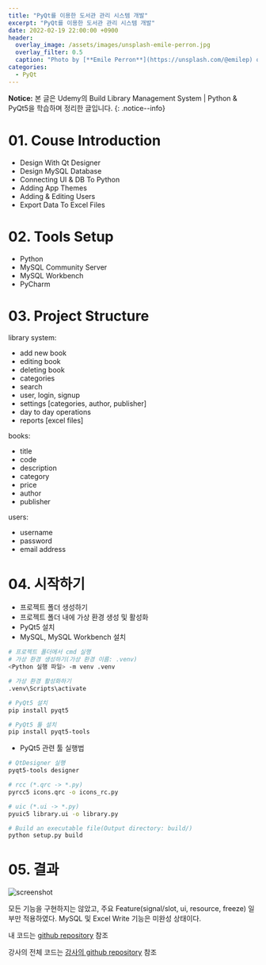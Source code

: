 ```yaml
---
title: "PyQt를 이용한 도서관 관리 시스템 개발"
excerpt: "PyQt를 이용한 도서관 관리 시스템 개발"
date: 2022-02-19 22:00:00 +0900
header:
  overlay_image: /assets/images/unsplash-emile-perron.jpg
  overlay_filter: 0.5
  caption: "Photo by [**Emile Perron**](https://unsplash.com/@emilep) on [**Unsplash**](https://unsplash.com/)"
categories:
  - PyQt
---
```

**Notice:** 본 글은 Udemy의 Build Library Management System \| Python & PyQt5을 학습하며 정리한 글입니다.
{: .notice--info}

# 01. Couse Introduction
- Design With Qt Designer
- Design MySQL Database
- Connecting UI & DB To Python
- Adding App Themes
- Adding & Editing Users
- Export Data To Excel Files

# 02. Tools Setup
- Python
- MySQL Community Server
- MySQL Workbench
- PyCharm

# 03. Project Structure
library system:  
- add new book
- editing book
- deleting book
- categories
- search
- user, login, signup
- settings [categories, author, publisher]
- day to day operations
- reports [excel files]

books:
- title
- code
- description
- category
- price
- author
- publisher
  
users:  
- username
- password
- email address

# 04. 시작하기
- 프로젝트 폴더 생성하기
- 프로젝트 폴더 내에 가상 환경 생성 및 활성화
- PyQt5 설치
- MySQL, MySQL Workbench 설치

```sh
# 프로젝트 폴더에서 cmd 실행
# 가상 환경 생성하기(가상 환경 이름: .venv)
<Python 실행 파일> -m venv .venv

# 가상 환경 활성화하기
.venv\Scripts\activate

# PyQt5 설치
pip install pyqt5

# PyQt5 툴 설치
pip install pyqt5-tools
```

- PyQt5 관련 툴 실행법

```sh
# QtDesigner 실행
pyqt5-tools designer

# rcc (*.qrc -> *.py)
pyrcc5 icons.qrc -o icons_rc.py

# uic (*.ui -> *.py)
pyuic5 library.ui -o library.py

# Build an executable file(Output directory: build/)
python setup.py build
```

# 05. 결과
 ![screenshot]({{site.baseurl}}/assets/images/2022-02-19-pyqt-screenshot.png)  

모든 기능을 구현하지는 않았고, 주요 Feature(signal/slot, ui, resource, freeze) 일부만 적용하였다. MySQL 및 Excel Write 기능은 미완성 상태이다.

내 코드는 [github repository](https://github.com/thewalkery/pyqt5-practice-library) 참조

강사의 전체 코드는 [강사의 github repository](https://github.com/Pythondeveloper6/Build-Library-Management-System-Python-PyQt5) 참조


